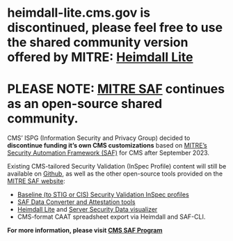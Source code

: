 # heimdall-lite.cms.gov is discontinued, please feel free to use the shared community version offered by MITRE: [Heimdall Lite](https://heimdall-lite.mitre.org/) 

# **PLEASE NOTE: **[MITRE SAF](https://saf.mitre.org/)**** continues as an open-source shared community.

CMS’ ISPG (Information Security and Privacy Group) decided to **discontinue funding it’s own CMS customizations** based on [MITRE’s Security Automation Framework (SAF)](https://saf.mitre.org/) for CMS after September 2023.

Existing CMS-tailored Security Validation (InSpec Profile) content will still be available on [Github](https://security.cms.gov/learn/security-automation-framework-saf), as well as the other open-source tools provided on the [MITRE SAF website](https://saf.mitre.org/): 

- [Baseline (to STIG or CIS) Security Validation InSpec profiles](https://saf.mitre.org/libs/validate)
- [SAF Data Converter and Attestation tools](https://saf-cli.mitre.org/)
- [Heimdall Lite](https://heimdall-lite.mitre.org/) and [Server Security Data visualizer](https://github.com/mitre/heimdall2)
- CMS-format CAAT spreadsheet export via Heimdall and SAF-CLI.

**For more information, please visit [CMS SAF Program](https://security.cms.gov/learn/security-automation-framework-saf)**
